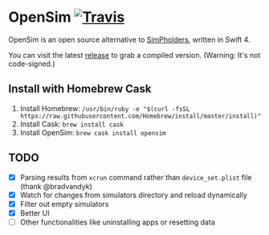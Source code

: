 # OpenSim [![Travis](https://img.shields.io/travis/luosheng/OpenSim.svg)]()

OpenSim is an open source alternative to [SimPholders](https://simpholders.com), written in Swift 4.

You can visit the latest [release](https://github.com/luosheng/OpenSim/releases) to grab a compiled version. (Warning: It's not code-signed.)

## Install with Homebrew Cask

1. Install Homebrew: `/usr/bin/ruby -e "$(curl -fsSL https://raw.githubusercontent.com/Homebrew/install/master/install)"`
2. Install Cask: `brew install cask`
3. Install OpenSim: `brew cask install opensim`

## TODO

- [x] Parsing results from `xcrun` command rather than `device_set.plist` file (thank @bradvandyk)
- [x] Watch for changes from simulators directory and reload dynamically
- [x] Filter out empty simulators
- [x] Better UI
- [ ] Other functionalities like uninstalling apps or resetting data

